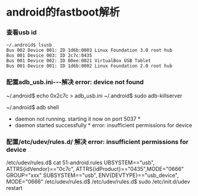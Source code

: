 # android的fastboot解析


### 查看usb id

    ~/.android$ lsusb
    Bus 002 Device 001: ID 1d6b:0003 Linux Foundation 3.0 root hub
    Bus 001 Device 003: ID 2c7c:0435  
    Bus 001 Device 002: ID 80ee:0021 VirtualBox USB Tablet
    Bus 001 Device 001: ID 1d6b:0002 Linux Foundation 2.0 root hub
	
### 配置adb_usb.ini---解决 error: device not found

~/.android$ echo 0x2c7c > adb_usb.ini
~/.android$ sudo adb-killserver

~/.android$ adb shell
* daemon not running. starting it now on port 5037 *
* daemon started successfully *
error: insufficient permissions for device

### 配置/etc/udev/rules.d/  解决 error: insufficient permissions for device

/etc/udev/rules.d$ cat 51-android.rules 
UBSYSTEM=="usb", ATTRS{idVendor}=="0c7c", ATTRS{idProduct}=="0435",MODE="0666" GROUP="xxx"
SUBSYSTEM=="usb", ENV{DEVTYPE}=="usb_device", MODE="0666"
/etc/udev/rules.d$ 
/etc/udev/rules.d$ sudo  /etc/init.d/udev restart
